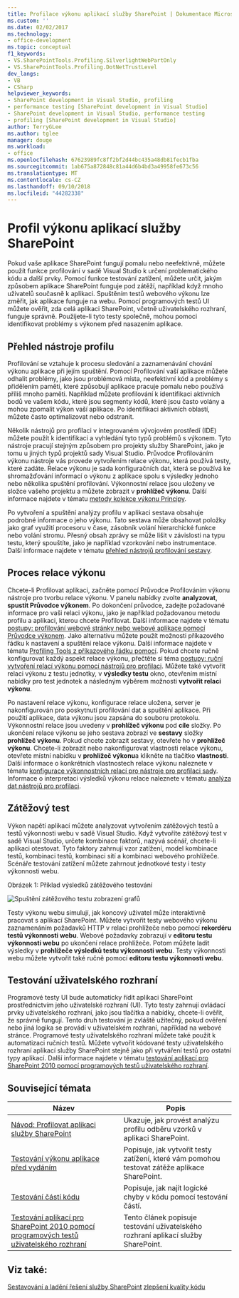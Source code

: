 ```yaml
---
title: Profilace výkonu aplikací služby SharePoint | Dokumentace Microsoftu
ms.custom: ''
ms.date: 02/02/2017
ms.technology:
- office-development
ms.topic: conceptual
f1_keywords:
- VS.SharePointTools.Profiling.SilverlightWebPartOnly
- VS.SharePointTools.Profiling.DotNetTrustLevel
dev_langs:
- VB
- CSharp
helpviewer_keywords:
- SharePoint development in Visual Studio, profiling
- performance testing [SharePoint development in Visual Studio]
- SharePoint development in Visual Studio, performance testing
- profiling [SharePoint development in Visual Studio]
author: TerryGLee
ms.author: tglee
manager: douge
ms.workload:
- office
ms.openlocfilehash: 67623989fc8ff2bf2d44bc435a48db81fecb1fba
ms.sourcegitcommit: 1ab675a872848c81a44d6b4bd3a49958fe673c56
ms.translationtype: MT
ms.contentlocale: cs-CZ
ms.lasthandoff: 09/10/2018
ms.locfileid: "44282338"
---
```

# <a name="profile-the-performance-of-sharepoint-applications"></a>Profil výkonu aplikací služby SharePoint

Pokud vaše aplikace SharePoint fungují pomalu nebo neefektivně, můžete použít funkce profilování v sadě Visual Studio k určení problematického kódu a další prvky. Pomocí funkce testování zatížení, můžete určit, jakým způsobem aplikace SharePoint funguje pod zátěží, například když mnoho uživatelů současně k aplikaci. Spuštěním testů webového výkonu lze změřit, jak aplikace funguje na webu. Pomocí programových testů UI můžete ověřit, zda celá aplikaci SharePoint, včetně uživatelského rozhraní, funguje správně. Použijete-li tyto testy společně, mohou pomoci identifikovat problémy s výkonem před nasazením aplikace.

## <a name="profile-tools-overview"></a>Přehled nástroje profilu

Profilování se vztahuje k procesu sledování a zaznamenávání chování výkonu aplikace při jejím spuštění. Pomocí Profilování vaší aplikace můžete odhalit problémy, jako jsou problémová místa, neefektivní kód a problémy s přidělením paměti, které způsobují aplikace pracuje pomalu nebo používá příliš mnoho paměti. Například můžete profilování k identifikaci aktivních bodů ve vašem kódu, které jsou segmenty kódů, které jsou často volány a mohou zpomalit výkon vaší aplikace. Po identifikaci aktivních oblastí, můžete často optimalizovat nebo odstranit.

Několik nástrojů pro profilaci v integrovaném vývojovém prostředí (IDE) můžete použít k identifikaci a vyhledání tyto typů problémů s výkonem. Tyto nástroje pracují stejným způsobem pro projekty služby SharePoint, jako je tomu u jiných typů projektů sady Visual Studio. Průvodce Profilováním výkonu nástroje vás provede vytvořením relace výkonu, která používá testy, které zadáte. Relace výkonu je sada konfiguračních dat, která se používá ke shromažďování informací o výkonu z aplikace spolu s výsledky jednoho nebo několika spuštění profilování. Výkonnostní relace jsou uloženy ve složce vašeho projektu a můžete zobrazit v **prohlížeč výkonu**. Další informace najdete v tématu [metody kolekce výkonu Principy](/visualstudio/profiling/understanding-performance-collection-methods).

Po vytvoření a spuštění analýzy profilu v aplikaci sestava obsahuje podrobné informace o jeho výkonu. Tato sestava může obsahovat položky jako graf využití procesoru v čase, zásobník volání hierarchické funkce nebo volání stromu. Přesný obsah zprávy se může lišit v závislosti na typu testu, který spouštíte, jako je například vzorkování nebo instrumentace. Další informace najdete v tématu [přehled nástrojů profilování sestavy](http://go.microsoft.com/fwlink/?LinkId=224689).

## <a name="performance-session-process"></a>Proces relace výkonu

Chcete-li Profilovat aplikaci, začněte pomocí Průvodce Profilováním výkonu nástroje pro tvorbu relace výkonu. V panelu nabídky zvolte **analyzovat**, **spustit Průvodce výkonem**. Po dokončení průvodce, zadejte požadované informace pro vaši relaci výkonu, jako je například požadovanou metodu profilu a aplikaci, kterou chcete Profilovat. Další informace najdete v tématu [postupy: profilování webové stránky nebo webové aplikace pomocí Průvodce výkonem](http://go.microsoft.com/fwlink/?LinkId=224692). Jako alternativu můžete použít možnosti příkazového řádku k nastavení a spuštění relace výkonu. Další informace najdete v tématu [Profiling Tools z příkazového řádku pomocí](http://go.microsoft.com/fwlink/?LinkId=224703). Pokud chcete ručně konfigurovat každý aspekt relace výkonu, přečtěte si téma [postupy: ruční vytvoření relací výkonu pomocí nástrojů pro profilaci](http://go.microsoft.com/fwlink/?LinkId=224691). Můžete také vytvořit relaci výkonu z testu jednotky, v **výsledky testu** okno, otevřením místní nabídky pro test jednotek a následným výběrem možnosti **vytvořit relaci výkonu**.

Po nastavení relace výkonu, konfigurace relace uložena, server je nakonfigurován pro poskytnutí profilování dat a spuštění aplikace. Při použití aplikace, data výkonu jsou zapsána do souboru protokolu. Výkonnostní relace jsou uvedeny v **prohlížeč výkonu** pod **cíle** složky. Po ukončení relace výkonu se jeho sestava zobrazí ve **sestavy** složky **prohlížeč výkonu**. Pokud chcete zobrazit sestavy, otevřete ho v **prohlížeč výkonu**. Chcete-li zobrazit nebo nakonfigurovat vlastnosti relace výkonu, otevřete místní nabídku v **prohlížeč výkonu**a klikněte na tlačítko **vlastnosti**. Další informace o konkrétních vlastnostech relace výkonu naleznete v tématu [konfigurace výkonnostních relací pro nástroje pro profilaci sady](http://go.microsoft.com/fwlink/?LinkId=224694). Informace o interpretaci výsledků výkonu relace naleznete v tématu [analýza dat nástrojů pro profilaci](http://go.microsoft.com/fwlink/?LinkId=224704).

## <a name="stress-test"></a>Zátěžový test

Výkon napětí aplikací můžete analyzovat vytvořením zátěžových testů a testů výkonnosti webu v sadě Visual Studio. Když vytvoříte zátěžový test v sadě Visual Studio, určete kombinace faktorů, nazývá scénář, chcete-li aplikaci otestovat. Tyto faktory zahrnují vzor zatížení, model kombinace testů, kombinaci testů, kombinaci sítí a kombinaci webového prohlížeče. Scénáře testování zatížení můžete zahrnout jednotkové testy i testy výkonnosti webu.

Obrázek 1: Příklad výsledků zátěžového testování

![Spuštění zátěžového testu zobrazení grafů](../sharepoint/media/load-webgraphs.png "běžícímu zátěžovému testu zobrazení grafů")

Testy výkonu webu simulují, jak koncový uživatel může interaktivně pracovat s aplikací SharePoint. Můžete vytvořit testy webového výkonu zaznamenáním požadavků HTTP v relaci prohlížeče nebo pomocí **rekordéru testů výkonnosti webu**. Webové požadavky zobrazují v **editoru testu výkonnosti webu** po ukončení relace prohlížeče. Potom můžete ladit výsledky v **prohlížeče výsledků testu výkonnosti webu**. Testy výkonnosti webu můžete vytvořit také ručně pomocí **editoru testu výkonnosti webu**.

## <a name="test-user-interfaces"></a>Testování uživatelského rozhraní

Programové testy UI bude automaticky řídit aplikaci SharePoint prostřednictvím jeho uživatelské rozhraní (UI). Tyto testy zahrnují ovládací prvky uživatelského rozhraní, jako jsou tlačítka a nabídky, chcete-li ověřit, že správně fungují. Tento druh testování je zvláště užitečný, pokud ověření nebo jiná logika se provádí v uživatelském rozhraní, například na webové stránce. Programové testy uživatelského rozhraní můžete také použít k automatizaci ručních testů. Můžete vytvořit kódované testy uživatelského rozhraní aplikací služby SharePoint stejně jako při vytváření testů pro ostatní typy aplikací. Další informace najdete v tématu [testování aplikací pro SharePoint 2010 pomocí programových testů uživatelského rozhraní](/visualstudio/test/testing-sharepoint-2010-applications-with-coded-ui-tests).

## <a name="related-topics"></a>Související témata

|Název|Popis|
|-----------|-----------------|
|[Návod: Profilovat aplikaci služby SharePoint](../sharepoint/walkthrough-profiling-a-sharepoint-application.md)|Ukazuje, jak provést analýzu profilu odběru vzorků v aplikaci SharePoint.|
|[Testování výkonu aplikace před vydáním](/azure/devops/test/load-test/run-performance-tests-app-before-release?view=vsts)|Popisuje, jak vytvořit testy zatížení, které vám pomohou testovat zátěže aplikace SharePoint.|
|[Testování částí kódu](/visualstudio/test/unit-test-your-code)|Popisuje, jak najít logické chyby v kódu pomocí testování částí.|
|[Testování aplikací pro SharePoint 2010 pomocí programových testů uživatelského rozhraní](/visualstudio/test/testing-sharepoint-2010-applications-with-coded-ui-tests)|Tento článek popisuje testování uživatelského rozhraní aplikací služby SharePoint.|

## <a name="see-also"></a>Viz také:

[Sestavování a ladění řešení služby SharePoint](../sharepoint/building-and-debugging-sharepoint-solutions.md)
[zlepšení kvality kódu](/visualstudio/test/improve-code-quality)
